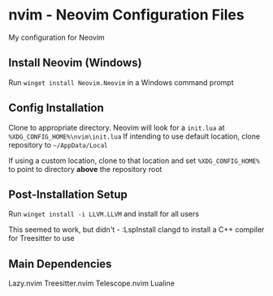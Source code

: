 # nvim - Neovim Configuration Files

My configuration for Neovim


## Install Neovim (Windows)

Run `winget install Neovim.Neovim` in a Windows command prompt

## Config Installation

Clone to appropriate directory. 
Neovim will look for a `init.lua` at `%XDG_CONFIG_HOME%\nvim\init.lua`
If intending to use default location, clone repository to `~/AppData/Local`

If using a custom location, clone to that location and set `%XDG_CONFIG_HOME%` to point to directory **above** the repository root 

## Post-Installation Setup

Run `winget install -i LLVM.LLVM` and install for all users

This seemed to work, but didn't - :LspInstall clangd to install a C++ compiler for Treesitter to use

## Main Dependencies

Lazy.nvim
Treesitter.nvim
Telescope.nvim
Lualine
 
